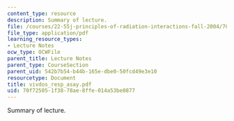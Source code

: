 ```yaml
---
content_type: resource
description: Summary of lecture.
file: /courses/22-55j-principles-of-radiation-interactions-fall-2004/70f725051f3878ae8ffe014a53be0877_vivdos_resp_asay.pdf
file_type: application/pdf
learning_resource_types:
- Lecture Notes
ocw_type: OCWFile
parent_title: Lecture Notes
parent_type: CourseSection
parent_uid: 542b7b54-b44b-165e-dbe0-50fcd49e3e10
resourcetype: Document
title: vivdos_resp_asay.pdf
uid: 70f72505-1f38-78ae-8ffe-014a53be0877
---
```

Summary of lecture.

